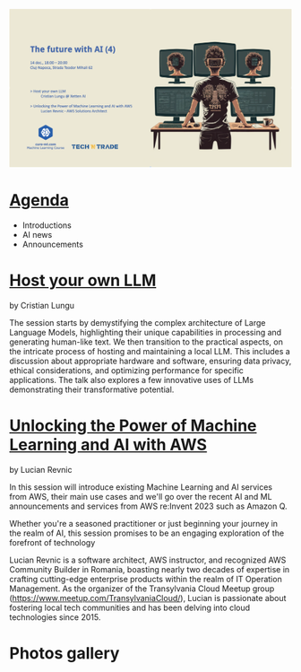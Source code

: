 ![poster.png](session_4_poster.png)

# [Agenda](Agenda.pdf)

* Introductions
* AI news
* Announcements

# [Host your own LLM](...)
by Cristian Lungu

The session starts by demystifying the complex architecture of Large  Language Models, highlighting their unique capabilities in processing  and generating human-like text. We then transition to the practical  aspects, on the intricate process of hosting and  maintaining a local LLM. This includes a discussion about  appropriate hardware and software, ensuring data privacy, ethical  considerations, and optimizing performance for specific applications.  The talk also explores a few innovative uses of LLMs  demonstrating their transformative potential. 



# [Unlocking the Power of Machine Learning and AI with AWS]()
by Lucian Revnic

In this session will introduce existing Machine Learning and AI services from AWS, their main use cases and 
we'll go over the recent AI and ML announcements and services from AWS re:Invent 2023 such as Amazon Q. 

Whether you're a seasoned practitioner or just beginning your journey in the realm of AI, this session promises to be an engaging exploration of the forefront of technology


Lucian Revnic is a software architect, AWS instructor, and recognized AWS Community Builder in Romania, boasting nearly two decades of expertise in crafting cutting-edge enterprise products within the realm of IT Operation Management. 
As the organizer of the Transylvania Cloud Meetup group (https://www.meetup.com/TransylvaniaCloud/), Lucian is passionate about fostering local tech communities and has been delving into cloud technologies since 2015.

# Photos gallery




